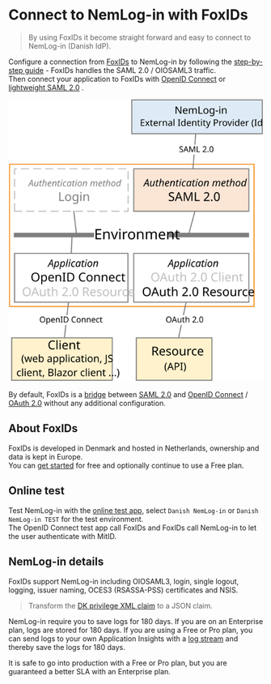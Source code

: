 # Connect to NemLog-in with FoxIDs

> By using FoxIDs it become straight forward and easy to connect to NemLog-in (Danish IdP).

Configure a connection from [FoxIDs](https://www.foxids.com) to NemLog-in by following the [step-by-step guide](auth-method-howto-saml-2.0-nemlogin.md) - FoxIDs handles the SAML 2.0 / OIOSAML3 traffic.  
Then connect your application to FoxIDs with [OpenID Connect](app-reg-oidc.md) or [lightweight SAML 2.0](app-reg-saml-2.0.md) .

![Connect to NemLog-in](images/how-to-nemlogin.svg)

By default, FoxIDs is a [bridge](bridge.md) between [SAML 2.0](saml-2.0.md) and [OpenID Connect](oidc.md) / [OAuth 2.0](oauth-2.0.md) without any additional configuration. 

## About FoxIDs
FoxIDs is developed in Denmark and hosted in Netherlands, ownership and data is kept in Europe.  
You can [get started](https://www.foxids.com/action/createtenant) for free and optionally continue to use a Free plan.

## Online test
Test NemLog-in with the <a href="https://aspnetoidcsample.itfoxtec.com/auth/login" target="_blank">online test app</a>, select `Danish NemLog-in` or `Danish NemLog-in TEST` for the test environment.  
The OpenID Connect test app call FoxIDs and FoxIDs call NemLog-in to let the user authenticate with MitID.

## NemLog-in details
FoxIDs support NemLog-in including OIOSAML3, login, single logout, logging, issuer naming, OCES3 (RSASSA-PSS) certificates and NSIS.

> Transform the [DK privilege XML claim](claim-transform-dk-privilege.md) to a JSON claim.

NemLog-in require you to save logs for 180 days. If you are on an Enterprise plan, logs are stored for 180 days. If you are using a Free or Pro plan, you can send logs to your own Application Insights with a [log stream](logging.md#log-stream) and thereby save the logs for 180 days.

It is safe to go into production with a Free or Pro plan, but you are guaranteed a better SLA with an Enterprise plan.